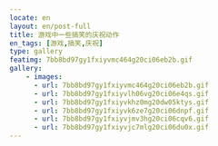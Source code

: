 ```yaml
---
locate: en
layout: en/post-full
title: 游戏中一些搞笑的庆祝动作
en_tags: [游戏,搞笑,庆祝]
type: gallery
featimg: 7bb8bd97gy1fxiyvmc464g20ci06eb2b.gif
gallery:
    - images:
      - url: 7bb8bd97gy1fxiyvmc464g20ci06eb2b.gif
      - url: 7bb8bd97gy1fxiyvlh06vg20ci06e4qs.gif
      - url: 7bb8bd97gy1fxiyvkhz0mg20dw05ktys.gif
      - url: 7bb8bd97gy1fxiyvk6ze7g20ci06dnpf.gif
      - url: 7bb8bd97gy1fxiyvjmv3hg20ci06cqv6.gif
      - url: 7bb8bd97gy1fxiyvjc7mlg20ci06du0x.gif
---
```

